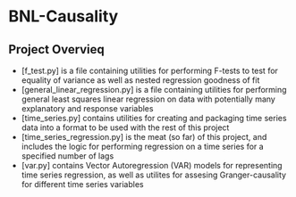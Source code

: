 # BNL-Causality
## Project Overvieq
- [f_test.py] is a file containing utilities for performing F-tests
    to test for equality of variance as well as nested regression
    goodness of fit
- [general_linear_regression.py] is a file containing utilities for
    performing general least squares linear regression on data
    with potentially many explanatory and response variables
- [time_series.py] contains utilities for creating and packaging
    time series data into a format to be used with the rest of this
    project
- [time_series_regression.py] is the meat (so far) of this project,
    and includes the logic for performing regression on a time series
    for a specified number of lags
- [var.py] contains Vector Autoregression (VAR) models for representing
    time series regression, as well as utilites for assesing
    Granger-causality for different time series variables